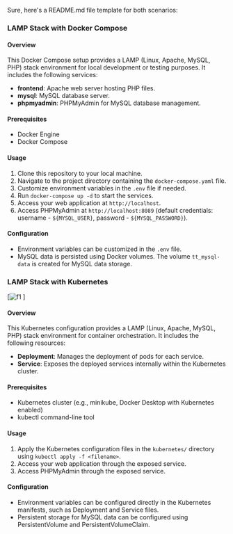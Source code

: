 Sure, here's a README.md file template for both scenarios:
### LAMP Stack with Docker Compose

#### Overview
This Docker Compose setup provides a LAMP (Linux, Apache, MySQL, PHP) stack environment for local development or testing purposes. It includes the following services:
- **frontend**: Apache web server hosting PHP files.
- **mysql**: MySQL database server.
- **phpmyadmin**: PHPMyAdmin for MySQL database management.

#### Prerequisites
- Docker Engine
- Docker Compose

#### Usage
1. Clone this repository to your local machine.
2. Navigate to the project directory containing the `docker-compose.yaml` file.
3. Customize environment variables in the `.env` file if needed.
4. Run `docker-compose up -d` to start the services.
5. Access your web application at `http://localhost`.
6. Access PHPMyAdmin at `http://localhost:8089` (default credentials: username - `${MYSQL_USER}`, password - `${MYSQL_PASSWORD}`).

#### Configuration
- Environment variables can be customized in the `.env` file.
- MySQL data is persisted using Docker volumes. The volume `tt_mysql-data` is created for MySQL data storage.


### LAMP Stack with Kubernetes

[![f1](https://github.com/sudosugandh/lamp-k8s/assets/64632983/2e415032-f72a-4b12-85d8-e1a0a3b0b89a)
]

#### Overview
This Kubernetes configuration provides a LAMP (Linux, Apache, MySQL, PHP) stack environment for container orchestration. It includes the following resources:
- **Deployment**: Manages the deployment of pods for each service.
- **Service**: Exposes the deployed services internally within the Kubernetes cluster.

#### Prerequisites
- Kubernetes cluster (e.g., minikube, Docker Desktop with Kubernetes enabled)
- kubectl command-line tool

#### Usage
1. Apply the Kubernetes configuration files in the `kubernetes/` directory using `kubectl apply -f <filename>`.
2. Access your web application through the exposed service.
3. Access PHPMyAdmin through the exposed service.

#### Configuration
- Environment variables can be configured directly in the Kubernetes manifests, such as Deployment and Service files.
- Persistent storage for MySQL data can be configured using PersistentVolume and PersistentVolumeClaim.

